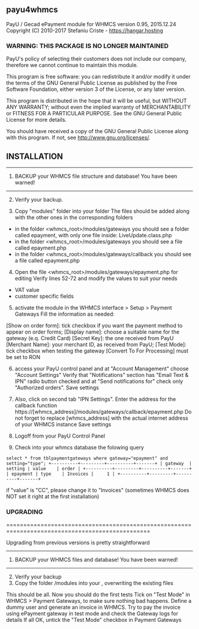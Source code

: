 ## payu4whmcs

PayU / Gecad ePayment module for WHMCS
version 0.95, 2015.12.24
Copyright (C) 2010-2017  Stefaniu Criste - https://hangar.hosting

### WARNING: THIS PACKAGE IS NO LONGER MAINTAINED

PayU's policy of selecting their customers does not include our company,
therefore we cannot continue to maintain this module. 


This program is free software: you can redistribute it and/or modify
it under the terms of the GNU General Public License as published by
the Free Software Foundation, either version 3 of the License, or
any later version.

This program is distributed in the hope that it will be useful,
but WITHOUT ANY WARRANTY; without even the implied warranty of
MERCHANTABILITY or FITNESS FOR A PARTICULAR PURPOSE.  See the
GNU General Public License for more details.

You should have received a copy of the GNU General Public License
along with this program.  If not, see <http://www.gnu.org/licenses/>.



## INSTALLATION

************************************************************************
1) BACKUP your WHMCS file structure and database!  You have been warned!
************************************************************************

2) Verify your backup.

3) Copy "modules" folder into your <whmcs root> folder
The files should be added along with the other ones in the corresponding folders
- in the folder <whmcs_root>/modules/gateways you should see a folder called epayment, with only one file inside: LiveUpdate.class.php
- in the folder <whmcs_root>/modules/gateways you should see a file called epayment.php
- in the folder <whmcs_root>/modules/gateways/callback you should see a file called epayment.php

4) Open the file <whmcs_root>/modules/gateways/epayment.php for editing
Verify lines 52-72 and modify the values to suit your needs
- VAT value
- customer specific fields


5) activate the module in the WHMCS interface > Setup > Payment Gateways
Fill the information as needed:

[Show on order form]:        tick checkbox if you want the payment method to appear on order forms;
[Display name]:              choose a suitable name for the gateway (e.q. Credit Card)
[Secret Key]:                the one received from PayU
[Merchant Name]:             your merchant ID, as received from PayU;
[Test Mode]:                 tick checkbox when testing the gateway
[Convert To For Processing]  must be set to RON


6) access your PayU control panel and at "Account Management" choose "Account Settings"
Verify that "Notifications" section has "Email Text & IPN" radio button checked and at
"Send notifications for" check only "Authorized orders". Save settings


7) Also, click on second tab "IPN Settings".
Enter the address for the callback function
https://[whmcs_address]/modules/gateways/callback/epayment.php
Do not forget to replace [whmcs_address] with the actual internet address of your WHMCS instance
Save settings


8) Logoff from your PayU Control Panel


9) Check into your whmcs database the folowing query

`select * from tblpaymentgateways where gateway="epayment" and setting="type";
+----------+---------+----------+-------+
| gateway  | setting | value    | order |
+----------+---------+----------+-------+
| epayment | type    | Invoices |     1 |
+----------+---------+----------+-------+
`

if "value" is "CC", please change it to "Invoices" (sometimes WHMCS does NOT set it right at the first installation)







### UPGRADING
================================================================================================

Upgrading from previous versions is pretty straightforward

************************************************************************
1) BACKUP your WHMCS files and database!  You have been warned!
************************************************************************

2) Verify your backup
3) Copy the folder /modules into your <whmcs root>, overwriting the existing files

This should be all. Now you should do the first tests
Tick on "Test Mode" in WHMCS > Payment Gateways, to make sure nothing bad happens.
Define a dummy user and generate an invoice in WHMCS.
Try to pay the invoice using ePayment gateway in test mode and check the Gateway logs for details
If all OK, untick the "Test Mode" checkbox in Payment Gateways
